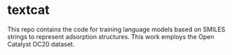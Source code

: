 # textcat
This repo contains the code for training language models based on SMILES strings to represent adsorption structures. This work employs the Open Catalyst OC20 dataset.
